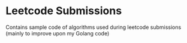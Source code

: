 # Leetcode Submissions

Contains sample code of algorithms used during leetcode submissions (mainly to improve upon my Golang code)